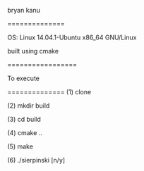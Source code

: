 bryan kanu

==============

OS: Linux 14.04.1-Ubuntu x86_64 GNU/Linux

built using cmake

=================

To execute

==============
(1) clone

(2) mkdir build

(3) cd build

(4) cmake ..

(5) make

(6) ./sierpinski [n/y]